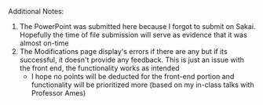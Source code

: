 Additional Notes:
1. The PowerPoint was submitted here because I forgot to submit on Sakai. Hopefully the time of file submission will serve as evidence that it was almost on-time
2. The Modifications page display's errors if there are any but if its successful, it doesn't provide any feedback. This is just an issue with the front end, the functionality works as intended
   * I hope no points will be deducted for the front-end portion and functionality will be prioritized more (based on my in-class talks with Professor Ames)

